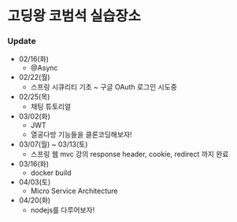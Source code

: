# 고딩왕 코범석 실습장소

### Update

- 02/16(화)
  - @Async
- 02/22(월)
  - 스프링 시큐리티 기초 ~ 구글 OAuth 로그인 시도중
- 02/25(목)
  - 채팅 튜토리얼
- 03/02(화)
  - JWT
  - 열공다방 기능들을 클론코딩해보자!
- 03/07(월) ~ 03/13(토)
  - 스프링 웹 mvc 강의 response header, cookie, redirect 까지 완료
- 03/16(화)
  - docker build
- 04/03(토)
  - Micro Service Architecture
- 04/20(화)
  - nodejs를 다루어보자!